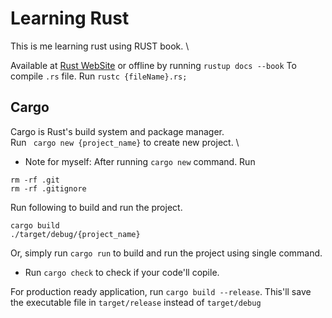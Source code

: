 # Learning Rust

This is me learning rust using RUST book. \

Available at [Rust WebSite](https://doc.rust-lang.org/stable/book/) or offline by running `rustup docs --book`
To compile `.rs` file. Run `rustc {fileName}.rs;`

## Cargo

Cargo is Rust's build system and package manager. \
Run ` cargo new {project_name}` to create new project. \

- Note for myself: After running `cargo new` command. Run

  [Comment]: <> (To store everything in same repo. `cargo run` initialises git repo for every project. This is to remove all the git repo reference.)

```
rm -rf .git
rm -rf .gitignore
```

Run following to build and run the project.

```
cargo build
./target/debug/{project_name}
```

Or, simply run `cargo run` to build and run the project using single command.

- Run `cargo check` to check if your code'll copile.

For production ready application, run `cargo build --release`. This'll save the executable file in `target/release` instead of `target/debug`
